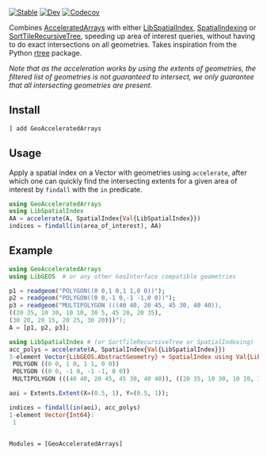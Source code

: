 [![Stable](https://img.shields.io/badge/docs-stable-blue.svg)](https://evetion.github.io/GeoAcceleratedArrays.jl/stable)
[![Dev](https://img.shields.io/badge/docs-dev-blue.svg)](https://evetion.github.io/GeoAcceleratedArrays.jl/dev)
[![Codecov](https://codecov.io/gh/evetion/GeoAcceleratedArrays.jl/branch/master/graph/badge.svg)](https://codecov.io/gh/evetion/GeoAcceleratedArrays.jl)

Combines [AcceleratedArrays](https://github.com/andyferris/AcceleratedArrays.jl) with either [LibSpatialIndex](https://github.com/JuliaGeo/LibSpatialIndex.jl), [SpatialIndexing](https://github.com/alyst/SpatialIndexing.jl) or [SortTileRecursiveTree](https://github.com/maxfreu/SortTileRecursiveTree.jl), speeding up area of interest queries, without having to do exact intersections on all geometries.
Takes inspiration from the Python [rtree](https://github.com/Toblerity/rtree) package.

*Note that as the acceleration works by using the extents of geometries, the filtered list of geometries is not guaranteed to intersect, we only guarantee that all intersecting geometries are present.*

## Install
```julia
] add GeoAcceleratedArrays
```

## Usage
Apply a spatial index on a Vector with geometries using `accelerate`, after which one can quickly find the intersecting extents for a given area of interest by `findall` with the `in` predicate.

```julia
using GeoAcceleratedArrays
using LibSpatialIndex
AA = accelerate(A, SpatialIndex{Val{LibSpatialIndex}})
indices = findall(in(area_of_interest), AA)
```

## Example
```julia
using GeoAcceleratedArrays
using LibGEOS  # or any other GeoInterface compatible geometries

p1 = readgeom("POLYGON((0 0,1 0,1 1,0 0))");
p2 = readgeom("POLYGON((0 0,-1 0,-1 -1,0 0))");
p3 = readgeom("MULTIPOLYGON (((40 40, 20 45, 45 30, 40 40)),
((20 35, 10 30, 10 10, 30 5, 45 20, 20 35),
(30 20, 20 15, 20 25, 30 20)))");
A = [p1, p2, p3];

using LibSpatialIndex # (or SortTileRecursiveTree or SpatialIndexing)
acc_polys = accelerate(A, SpatialIndex{Val{LibSpatialIndex}})
3-element Vector{LibGEOS.AbstractGeometry} + SpatialIndex using Val{LibSpatialIndex}() backend with Extent{(:X, :Y), Tuple{Tuple{Float64, Float64}, Tuple{Float64, Float64}}}((X = (-1.0, 45.0), Y = (-1.0, 45.0))):
 POLYGON ((0 0, 1 0, 1 1, 0 0))
 POLYGON ((0 0, -1 0, -1 -1, 0 0))
 MULTIPOLYGON (((40 40, 20 45, 45 30, 40 40)), ((20 35, 10 30, 10 10, 30 5, 45 20, 20 35), (30 20, 20 15, 20 25, 30 20)))

aoi = Extents.Extent(X=(0.5, 1), Y=(0.5, 1));

indices = findall(in(aoi), acc_polys)
1-element Vector{Int64}:
 1
```

```@index
```

```@autodocs
Modules = [GeoAcceleratedArrays]
```
